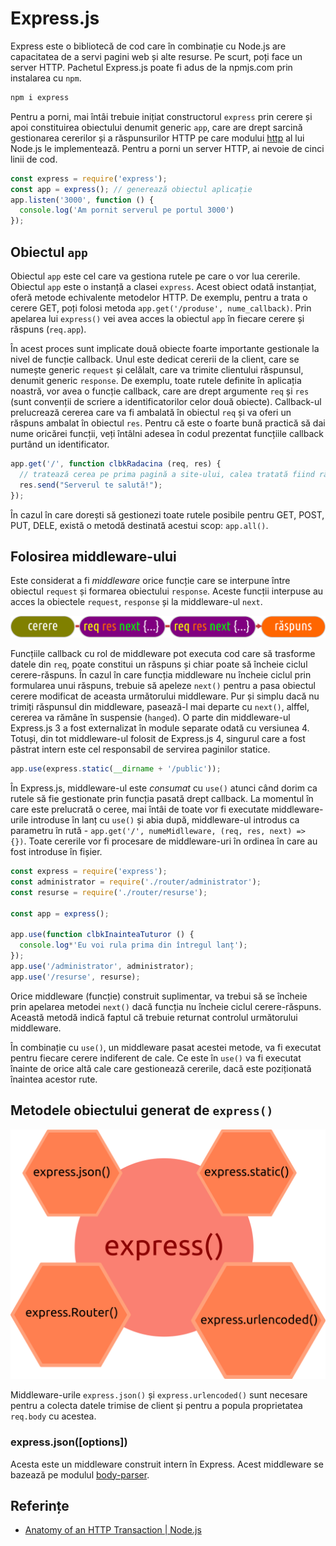 # Express.js

Express este o bibliotecă de cod care în combinație cu Node.js are capacitatea de a servi pagini web și alte resurse. Pe scurt, poți face un server HTTP. Pachetul Express.js poate fi adus de la npmjs.com prin instalarea cu `npm`.

```bash
npm i express
```

Pentru a porni, mai întâi trebuie inițiat constructorul `express` prin cerere și apoi constituirea obiectului denumit generic `app`, care are drept sarcină gestionarea cererilor și a răspunsurilor HTTP pe care modului [http](https://nodejs.org/api/http.html#http_http_methods) al lui Node.js le implementează. Pentru a porni un server HTTP, ai nevoie de cinci linii de cod.

```javascript
const express = require('express');
const app = express(); // generează obiectul aplicație
app.listen('3000', function () {
  console.log('Am pornit serverul pe portul 3000')
});
```

## Obiectul `app`

Obiectul `app` este cel care va gestiona rutele pe care o vor lua cererile. Obiectul `app` este o instanță a clasei `express`. Acest obiect odată instanțiat, oferă metode echivalente metodelor HTTP. De exemplu, pentru a trata o cerere GET, poți folosi metoda `app.get('/produse', nume_callback)`. Prin apelarea lui `express()` vei avea acces la obiectul `app` în fiecare cerere și răspuns (`req.app`).

În acest proces sunt implicate două obiecte foarte importante gestionale la nivel de funcție callback. Unul este dedicat cererii de la client, care se numește generic `request` și celălalt, care va trimite clientului răspunsul, denumit generic `response`. De exemplu, toate rutele definite în aplicația noastră, vor avea o funcție callback, care are drept argumente `req` și `res` (sunt convenții de scriere a identificatorilor celor două obiecte). Callback-ul prelucrează cererea care va fi ambalată în obiectul `req` și va oferi un răspuns ambalat în obiectul `res`. Pentru că este o foarte bună practică să dai nume oricărei funcții, veți întâlni adesea în codul prezentat funcțiile callback purtând un identificator.

```javascript
app.get('/', function clbkRadacina (req, res) {
  // tratează cerea pe prima pagină a site-ului, calea tratată fiind rădăcina.
  res.send("Serverul te salută!");
});
```

În cazul în care dorești să gestionezi toate rutele posibile pentru GET, POST, PUT, DELE, există o metodă destinată acestui scop: `app.all()`.

## Folosirea middleware-ului

Este considerat a fi *middleware* orice funcție care se interpune între obiectul `request` și formarea obiectului `response`. Aceste funcții interpuse au acces la obiectele `request`, `response` și la middleware-ul `next`.

![](img/cerereRaspunsExpress.png)

Funcțiile callback cu rol de middleware pot executa cod care să trasforme datele din `req`, poate constitui un răspuns și chiar poate să încheie ciclul cerere-răspuns. În cazul în care funcția middleware nu încheie ciclul prin formularea unui răspuns, trebuie să apeleze `next()` pentru a pasa obiectul cerere modificat de aceasta următorului middleware. Pur și simplu dacă nu trimiți răspunsul din middleware, pasează-l mai departe cu `next()`, alffel, cererea va rămâne în suspensie (`hanged`). O parte din middleware-ul Express.js 3 a fost externalizat în module separate odată cu versiunea 4. Totuși, din tot middleware-ul folosit de Express.js 4, singurul care a fost păstrat intern este cel responsabil de servirea paginilor statice.

```javascript
app.use(express.static(__dirname + '/public'));
```

În Express.js, middleware-ul este *consumat* cu `use()` atunci când dorim ca rutele să fie gestionate prin funcția pasată drept callback. La momentul în care este prelucrată o ceree, mai întâi de toate vor fi executate middleware-urile introduse în lanț cu `use()` și abia după, middleware-ul introdus ca parametru în rută - `app.get('/', numeMidlleware, (req, res, next) => {})`. Toate cererile vor fi procesare de middleware-uri în ordinea în care au fost introduse în fișier.

```javascript
const express = require('express');
const administrator = require('./router/administrator');
const resurse = require('./router/resurse');

const app = express();

app.use(function clbkInainteaTuturor () {
  console.log*'Eu voi rula prima din întregul lanț');
});
app.use('/administrator', administrator);
app.use('/resurse', resurse);
```

Orice middleware (funcție) construit suplimentar, va trebui să se încheie prin apelarea metodei `next()` dacă funcția nu încheie ciclul cerere-răspuns. Această metodă indică faptul că trebuie returnat controlul următorului middleware.

În combinație cu `use()`, un middleware pasat acestei metode, va fi executat pentru fiecare cerere indiferent de cale. Ce este în `use()` va fi executat înainte de orice altă cale care gestionează cererile, dacă este poziționată înaintea acestor rute.

## Metodele obiectului generat de `express()`

![](img/Cele4Metode.png)

Middleware-urile `express.json()` și `express.urlencoded()` sunt necesare pentru a colecta datele trimise de client și pentru a popula proprietatea `req.body` cu acestea.

### express.json([options])

Acesta este un middleware construit intern în Express. Acest middleware se bazează pe modulul [body-parser](http://expressjs.com/en/resources/middleware/body-parser.html).

## Referințe

- [Anatomy of an HTTP Transaction | Node.js](https://nodejs.org/en/docs/guides/anatomy-of-an-http-transaction/)
